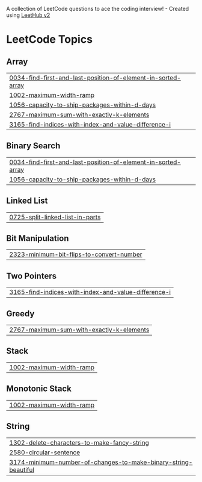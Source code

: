 A collection of LeetCode questions to ace the coding interview! - Created using [LeetHub v2](https://github.com/arunbhardwaj/LeetHub-2.0)
<!---LeetCode Topics Start-->
# LeetCode Topics
## Array
|  |
| ------- |
| [0034-find-first-and-last-position-of-element-in-sorted-array](https://github.com/Olanakelbesa/A2SV-proplem-solution/tree/master/0034-find-first-and-last-position-of-element-in-sorted-array) |
| [1002-maximum-width-ramp](https://github.com/Olanakelbesa/A2SV-proplem-solution/tree/master/1002-maximum-width-ramp) |
| [1056-capacity-to-ship-packages-within-d-days](https://github.com/Olanakelbesa/A2SV-proplem-solution/tree/master/1056-capacity-to-ship-packages-within-d-days) |
| [2767-maximum-sum-with-exactly-k-elements](https://github.com/Olanakelbesa/A2SV-proplem-solution/tree/master/2767-maximum-sum-with-exactly-k-elements) |
| [3165-find-indices-with-index-and-value-difference-i](https://github.com/Olanakelbesa/A2SV-proplem-solution/tree/master/3165-find-indices-with-index-and-value-difference-i) |
## Binary Search
|  |
| ------- |
| [0034-find-first-and-last-position-of-element-in-sorted-array](https://github.com/Olanakelbesa/A2SV-proplem-solution/tree/master/0034-find-first-and-last-position-of-element-in-sorted-array) |
| [1056-capacity-to-ship-packages-within-d-days](https://github.com/Olanakelbesa/A2SV-proplem-solution/tree/master/1056-capacity-to-ship-packages-within-d-days) |
## Linked List
|  |
| ------- |
| [0725-split-linked-list-in-parts](https://github.com/Olanakelbesa/A2SV-proplem-solution/tree/master/0725-split-linked-list-in-parts) |
## Bit Manipulation
|  |
| ------- |
| [2323-minimum-bit-flips-to-convert-number](https://github.com/Olanakelbesa/A2SV-proplem-solution/tree/master/2323-minimum-bit-flips-to-convert-number) |
## Two Pointers
|  |
| ------- |
| [3165-find-indices-with-index-and-value-difference-i](https://github.com/Olanakelbesa/A2SV-proplem-solution/tree/master/3165-find-indices-with-index-and-value-difference-i) |
## Greedy
|  |
| ------- |
| [2767-maximum-sum-with-exactly-k-elements](https://github.com/Olanakelbesa/A2SV-proplem-solution/tree/master/2767-maximum-sum-with-exactly-k-elements) |
## Stack
|  |
| ------- |
| [1002-maximum-width-ramp](https://github.com/Olanakelbesa/A2SV-proplem-solution/tree/master/1002-maximum-width-ramp) |
## Monotonic Stack
|  |
| ------- |
| [1002-maximum-width-ramp](https://github.com/Olanakelbesa/A2SV-proplem-solution/tree/master/1002-maximum-width-ramp) |
## String
|  |
| ------- |
| [1302-delete-characters-to-make-fancy-string](https://github.com/Olanakelbesa/A2SV-proplem-solution/tree/master/1302-delete-characters-to-make-fancy-string) |
| [2580-circular-sentence](https://github.com/Olanakelbesa/A2SV-proplem-solution/tree/master/2580-circular-sentence) |
| [3174-minimum-number-of-changes-to-make-binary-string-beautiful](https://github.com/Olanakelbesa/A2SV-proplem-solution/tree/master/3174-minimum-number-of-changes-to-make-binary-string-beautiful) |
<!---LeetCode Topics End-->